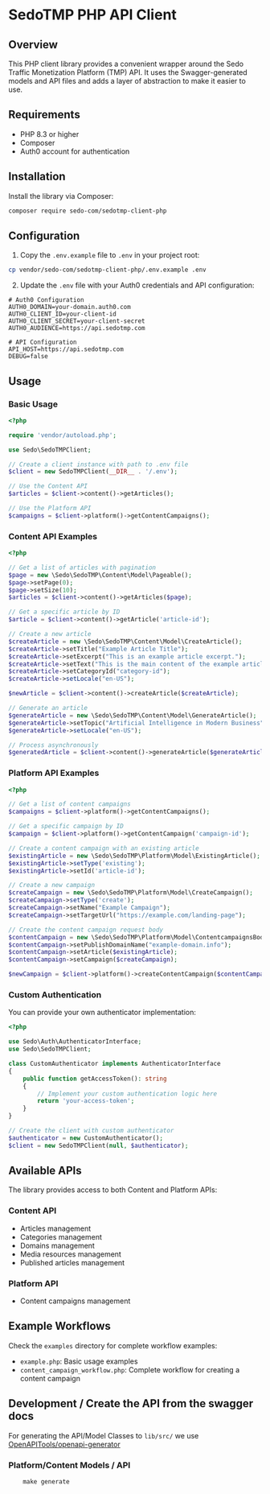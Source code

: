 # SedoTMP PHP API Client

## Overview

This PHP client library provides a convenient wrapper around the Sedo Traffic Monetization Platform (TMP) API. It uses the Swagger-generated models and API files and adds a layer of abstraction to make it easier to use.

## Requirements

- PHP 8.3 or higher
- Composer
- Auth0 account for authentication

## Installation

Install the library via Composer:

```bash
composer require sedo-com/sedotmp-client-php
```

## Configuration

1. Copy the `.env.example` file to `.env` in your project root:

```bash
cp vendor/sedo-com/sedotmp-client-php/.env.example .env
```

2. Update the `.env` file with your Auth0 credentials and API configuration:

```
# Auth0 Configuration
AUTH0_DOMAIN=your-domain.auth0.com
AUTH0_CLIENT_ID=your-client-id
AUTH0_CLIENT_SECRET=your-client-secret
AUTH0_AUDIENCE=https://api.sedotmp.com

# API Configuration
API_HOST=https://api.sedotmp.com
DEBUG=false
```

## Usage

### Basic Usage

```php
<?php

require 'vendor/autoload.php';

use Sedo\SedoTMPClient;

// Create a client instance with path to .env file
$client = new SedoTMPClient(__DIR__ . '/.env');

// Use the Content API
$articles = $client->content()->getArticles();

// Use the Platform API
$campaigns = $client->platform()->getContentCampaigns();
```

### Content API Examples

```php
<?php

// Get a list of articles with pagination
$page = new \Sedo\SedoTMP\Content\Model\Pageable();
$page->setPage(0);
$page->setSize(10);
$articles = $client->content()->getArticles($page);

// Get a specific article by ID
$article = $client->content()->getArticle('article-id');

// Create a new article
$createArticle = new \Sedo\SedoTMP\Content\Model\CreateArticle();
$createArticle->setTitle("Example Article Title");
$createArticle->setExcerpt("This is an example article excerpt.");
$createArticle->setText("This is the main content of the example article.");
$createArticle->setCategoryId("category-id");
$createArticle->setLocale("en-US");

$newArticle = $client->content()->createArticle($createArticle);

// Generate an article
$generateArticle = new \Sedo\SedoTMP\Content\Model\GenerateArticle();
$generateArticle->setTopic("Artificial Intelligence in Modern Business");
$generateArticle->setLocale("en-US");

// Process asynchronously
$generatedArticle = $client->content()->generateArticle($generateArticle, true);
```

### Platform API Examples

```php
<?php

// Get a list of content campaigns
$campaigns = $client->platform()->getContentCampaigns();

// Get a specific campaign by ID
$campaign = $client->platform()->getContentCampaign('campaign-id');

// Create a content campaign with an existing article
$existingArticle = new \Sedo\SedoTMP\Platform\Model\ExistingArticle();
$existingArticle->setType('existing');
$existingArticle->setId('article-id');

// Create a new campaign
$createCampaign = new \Sedo\SedoTMP\Platform\Model\CreateCampaign();
$createCampaign->setType('create');
$createCampaign->setName("Example Campaign");
$createCampaign->setTargetUrl("https://example.com/landing-page");

// Create the content campaign request body
$contentCampaign = new \Sedo\SedoTMP\Platform\Model\ContentcampaignsBody();
$contentCampaign->setPublishDomainName("example-domain.info");
$contentCampaign->setArticle($existingArticle);
$contentCampaign->setCampaign($createCampaign);

$newCampaign = $client->platform()->createContentCampaign($contentCampaign);
```

### Custom Authentication

You can provide your own authenticator implementation:

```php
<?php

use Sedo\Auth\AuthenticatorInterface;
use Sedo\SedoTMPClient;

class CustomAuthenticator implements AuthenticatorInterface
{
    public function getAccessToken(): string
    {
        // Implement your custom authentication logic here
        return 'your-access-token';
    }
}

// Create the client with custom authenticator
$authenticator = new CustomAuthenticator();
$client = new SedoTMPClient(null, $authenticator);
```

## Available APIs

The library provides access to both Content and Platform APIs:

### Content API
- Articles management
- Categories management
- Domains management
- Media resources management
- Published articles management

### Platform API
- Content campaigns management

## Example Workflows

Check the `examples` directory for complete workflow examples:

- `example.php`: Basic usage examples
- `content_campaign_workflow.php`: Complete workflow for creating a content campaign


## Development / Create the API from the swagger docs 

For generating the API/Model Classes to `lib/src/` we use [OpenAPITools/openapi-generator](https://github.com/OpenAPITools/openapi-generator)

### Platform/Content Models / API
```
    make generate
```
